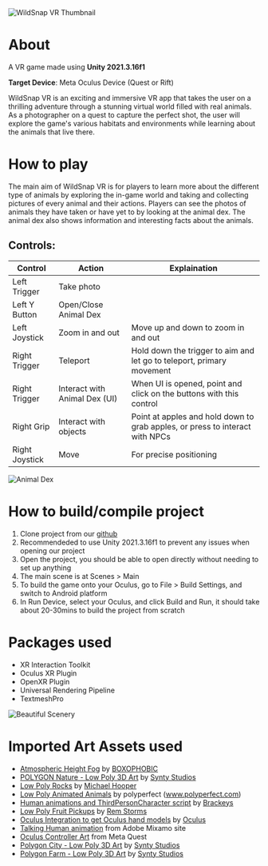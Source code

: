 <img src="https://i.ibb.co/9rkC78s/Pos2.png" alt="WildSnap VR Thumbnail"/>

# About

A VR game made using **Unity 2021.3.16f1**

**Target Device**: Meta Oculus Device (Quest or Rift)

WildSnap VR is an exciting and immersive VR app that takes the user on a thrilling adventure through a stunning virtual world filled with real animals. As a photographer on a quest to capture the perfect shot, the user will explore the game's various habitats and environments while learning about the animals that live there. 

# How to play

The main aim of WildSnap VR is for players to learn more about the different type of animals by exploring the in-game world and taking and collecting pictures of every animal and their actions. Players can see the photos of animals they have taken or have yet to by looking at the animal dex. The animal dex also shows information and interesting facts about the animals.

## Controls:
| Control          | Action                              | Explaination                                                                              |
|------------------|-------------------------------------|-------------------------------------------------------------------------------------------|
| Left Trigger     | Take photo                          |                                                                                           |
| Left Y Button    | Open/Close Animal Dex               |                                                                                           |
| Left Joystick    | Zoom in and out                     | Move up and down to zoom in and out                                                       |
| Right Trigger    | Teleport                            | Hold down the trigger to aim and let go to teleport, primary movement                     |
| Right Trigger    | Interact with Animal Dex (UI)       | When UI is opened, point and click on the buttons with this control                       |
| Right Grip       | Interact with objects               | Point at apples and hold down to grab apples, or press to interact with NPCs              |
| Right Joystick   | Move                                | For precise positioning                                                                   |

<img src="https://imgur.com/LzYxfHC.png" alt="Animal Dex"/>

# How to build/compile project
1. Clone project from our [github](https://github.com/LapisRaider/WildSnap_VR)
2. Recommendeded to use Unity 2021.3.16f1 to prevent any issues when opening our project
3. Open the project, you should be able to open directly without needing to set up anything
4. The main scene is at Scenes > Main
5. To build the game onto your Oculus, go to File > Build Settings, and switch to Android platform
6. In Run Device, select your Oculus, and click Build and Run, it should take about 20-30mins to build the project from scratch

# Packages used
* XR Interaction Toolkit
* Oculus XR Plugin
* OpenXR Plugin
* Universal Rendering Pipeline
* TextmeshPro

<img src="https://imgur.com/x9vVE2Y.png" alt="Beautiful Scenery"/>

# Imported Art Assets used

* [Atmospheric Height Fog](https://assetstore.unity.com/packages/vfx/shaders/fullscreen-camera-effects/atmospheric-height-fog-optimized-fog-for-consoles-mobile-and-vr-143825)
by [BOXOPHOBIC](boxophobic.com)
* [POLYGON Nature - Low Poly 3D Art](https://assetstore.unity.com/packages/3d/vegetation/trees/polygon-nature-low-poly-3d-art-by-synty-120152) by [Synty Studios](www.syntystudios.com)
* [Low Poly Rocks](https://sketchfab.com/3d-models/low-poly-rocks-9823ec262054408dbe26f6ddb9c0406e) by [Michael Hooper](https://sketchfab.com/michaelhooper)
* [Low Poly Animated Animals](https://assetstore.unity.com/packages/3d/characters/animals/low-poly-animated-animals-93089) by polyperfect (www.polyperfect.com)
* [Human animations and ThirdPersonCharacter script](https://github.com/Brackeys/NavMesh-Tutorial) by [Brackeys](https://github.com/Brackeys)
* [Low Poly Fruit Pickups](https://assetstore.unity.com/packages/3d/props/food/low-poly-fruit-pickups-98135) by [Rem Storms](https://assetstore.unity.com/publishers/778)
* [Oculus Integration to get Oculus hand models](https://assetstore.unity.com/packages/tools/integration/oculus-integration-82022) by [Oculus](https://assetstore.unity.com/publishers/25353)
* [Talking Human animation](https://www.mixamo.com/#/?page=1&query=talking) from Adobe Mixamo site
* [Oculus Controller Art](https://developer.oculus.com/downloads/package/oculus-controller-art/) from Meta Quest
* [Polygon City - Low Poly 3D Art](https://assetstore.unity.com/packages/3d/environments/urban/polygon-city-low-poly-3d-art-by-synty-95214) by [Synty Studios](www.syntystudios.com)
* [Polygon Farm - Low Poly 3D Art](https://assetstore.unity.com/packages/3d/environments/industrial/polygon-farm-low-poly-3d-art-by-synty-146192) by [Synty Studios](www.syntystudios.com)
